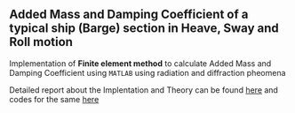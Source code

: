 ## Added Mass and Damping Coefficient of a typical ship (Barge) section in Heave, Sway and Roll motion
Implementation of **Finite element method** to calculate Added Mass and Damping Coefficient using `MATLAB` using radiation and diffraction pheomena

Detailed report about the Implentation and Theory can be found [here](https://github.com/VISHARAD17/Hydrodynamic_parameters_FEM/blob/main/FEM_report.pdf) and codes for the same [here](https://github.com/VISHARAD17/Hydrodynamic_parameters_FEM/tree/main/code)
